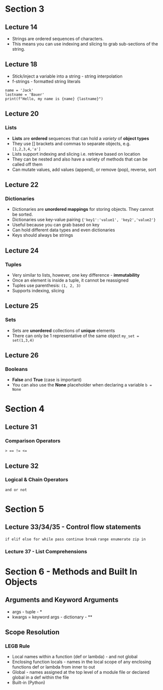 # Section 3

## Lecture 14

- Strings are ordered sequences of characters.
- This means you can use indexing and slicing to grab sub-sections of the string.

## Lecture 18
- Stick/inject a variable into a string - string interpolation
- f-strings - formatted string literals 

```
name = 'Jack'
lastname = 'Bauer'
print(f"Hello, my name is {name} {lastname}")
```

## Lecture 20

### Lists
- **Lists** are **ordered** sequences that can hold a *variety* of **object types**
- They use [] brackets and commas to separate objects, e.g. `[1,2,3,4,'a']`
- Lists support indexing and slicing i.e. retrieve based on location
- They can be nested and also have a variety of methods that can be called off them
- Can mutate values, add values (append), or remove (pop), reverse, sort

## Lecture 22

### Dictionaries
- Dictionaries are **unordered mappings** for storing objects. They cannot be sorted.
- Dictionaries use key-value pairing `{'key1':'value1', 'key2','value2'}`
- Useful because you can grab based on key
- Can hold different data types and even dictionaries
- Keys should always be strings

## Lecture 24

### Tuples
- Very similar to lists, however, one key difference - **immutability**
- Once an element is inside a tuple, it cannot be reassigned
- Tuples use parenthesis: `(1, 2, 3)`
- Supports indexing, slicing

## Lecture 25

### Sets
- Sets are **unordered** collections of **unique** elements
- There can only be 1 representative of the same object `my_set = set(1,3,4)`

## Lecture 26

### Booleans
- **False** and **True** (case is important)
- You can also use the **None** placeholder when declaring a variable `b = None`

# Section 4

## Lecture 31

### Comparison Operators
`> == != <=`

## Lecture 32

### Logical & Chain Operators

`and or not`

# Section 5

## Lecture 33/34/35 - Control flow statements

`if elif else for while pass continue break`
`range enumerate zip in`

### Lecture 37 - List Comprehensions

# Section 6 - Methods and Built In Objects

## Arguments and Keyword Arguments

- args - tuple  - *
- kwargs = keyword args - dictionary - **

## Scope Resolution

### LEGB Rule
- Local names within a function (def or lambda) - and not global
- Enclosing function locals - names in the local scope of any enclosing functions def or lambda from inner to out
- Global - names assigned at the top level of a module file or declared global in a def within the file
- Built-in (Python)